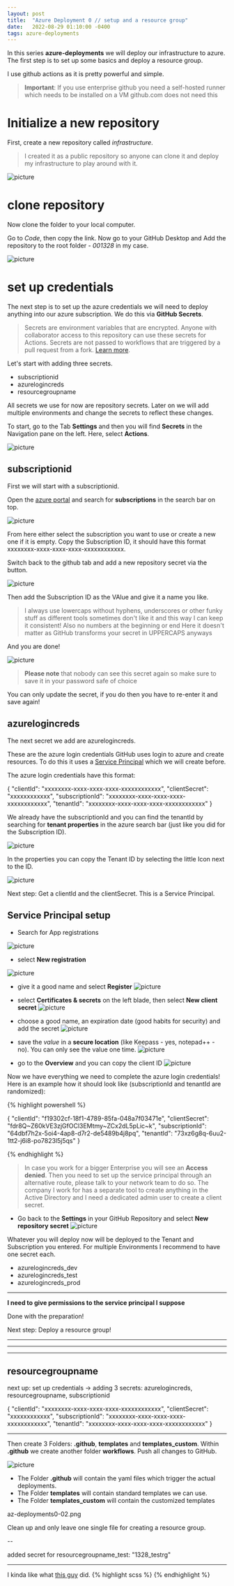 ```yaml
---
layout: post
title:  "Azure Deployment 0 // setup and a resource group"
date:   2022-08-29 01:10:00 -0400
tags: azure-deployments
---
```


In this series **azure-deployments** we will deploy our infrastructure to azure.
The first step is to set up some basics and deploy a resource group.

I use github actions as it is pretty powerful and simple.

> **Important**: If you use enterprise github you need a self-hosted runner which needs to be installed on a VM
> github.com does not need this


# Initialize a new repository

First, create a new repository called *infrastructure*.
> I created it as a public repository so anyone can clone it and deploy my infrastructure to play around with it.

![picture](/assets/images/az-deployments0-0.png)


# clone repository

Now clone the folder to your local computer.

Go to *Code*, then copy the link. Now go to your GitHub Desktop and Add the repository to the root folder - *001328* in my case.

![picture](/assets/images/az-deployments0-01.png)


# set up credentials

The next step is to set up the azure credentials we will need to deploy anything into our azure subscription.
We do this via **GitHub Secrets**.

> Secrets are environment variables that are encrypted. Anyone with collaborator access to this repository can use these secrets for Actions.
> Secrets are not passed to workflows that are triggered by a pull request from a fork. [Learn more](https://docs.github.com/actions/automating-your-workflow-with-github-actions/creating-and-using-encrypted-secrets).

Let's start with adding three secrets.

* subscriptionid
* azurelogincreds
* resourcegroupname

All secrets we use for now are repository secrets. Later on we will add multiple environments and change the secrets to reflect these changes.

To start, go to the Tab **Settings** and then you will find **Secrets** in the Navigation pane on the left. Here, select **Actions**.

![picture](/assets/images/az-deployments0-02.png)


## subscriptionid

First we will start with a subscriptionid.

Open the [azure portal](https://portal.azure.com/) and search for **subscriptions** in the search bar on top.

![picture](/assets/images/az-deployments0-03.png)

From here either select the subscription you want to use or create a new one if it is empty.
Copy the Subscription ID, it should have this format xxxxxxxx-xxxx-xxxx-xxxx-xxxxxxxxxxxx.


Switch back to the github tab and add a new repository secret via the button.

![picture](/assets/images/az-deployments0-04.png)

Then add the Subscription ID as the VAlue and give it a name you like.

> I always use lowercaps without hyphens, underscores or other funky stuff as different tools sometimes don't like it and this way I can keep it consistent!
> Also no numbers at the beginning or end
> Here it doesn't matter as GitHub transforms your secret in UPPERCAPS anyways




And you are done!

![picture](/assets/images/az-deployments0-06.png)

> **Please note** that nobody can see this secret again so make sure to save it in your password safe of choice

You can only update the secret, if you do then you have to re-enter it and save again!



## azurelogincreds

The next secret we add are azurelogincreds.

These are the azure login credentials GitHub uses login to azure and create resources.
To do this it uses a [Service Principal](https://docs.microsoft.com/en-us/azure/active-directory/develop/app-objects-and-service-principals) which we will create before.

The azure login credentials have this format:

{
"clientId": "xxxxxxxx-xxxx-xxxx-xxxx-xxxxxxxxxxxx",
"clientSecret": "xxxxxxxxxxxx",
"subscriptionId": "xxxxxxxx-xxxx-xxxx-xxxx-xxxxxxxxxxxx",
"tenantId": "xxxxxxxx-xxxx-xxxx-xxxx-xxxxxxxxxxxx"
}

We already have the subscriptionId and you can find the tenantId by searching for **tenant properties** in the azure search bar (just like you did for the Subscription ID).

![picture](/assets/images/az-deployments0-07.png)

In the properties you can copy the Tenant ID by selecting the little Icon next to the ID.

![picture](/assets/images/az-deployments0-08.png)

Next step: Get a clientId and the clientSecret. This is a Service Principal.


## Service Principal setup

* Search for App registrations

![picture](/assets/images/az-deployments0-09.png)


* select **New registration**

![picture](/assets/images/az-deployments0-10.png)

* give it a good name and select **Register**
![picture](/assets/images/az-deployments0-11.png)

* select **Certificates & secrets** on the left blade, then select **New client secret**
![picture](/assets/images/az-deployments0-12.png)

* choose a good name, an expiration date (good habits for security) and add the secret
![picture](/assets/images/az-deployments0-13.png)

* save the *value* in a **secure location** (like Keepass - yes, notepad++ - no). You can only see the value one time.
![picture](/assets/images/az-deployments0-14.png)

* go to the **Overview** and you can copy the client ID
![picture](/assets/images/az-deployments0-15.png)

Now we have everything we need to complete the azure login credentials! Here is an example how it should look like (subscriptionId and tenantId are randomized):


{% highlight powershell %}

{
"clientId": "f19302cf-18f1-4789-85fa-048a7f03471e",
"clientSecret": "fdr8Q~Z60kVE3zjGfOCl3EMtmy~ZCx2dL5pLic~k",
"subscriptionId": "64dbf7h2x-5oi4-4ap8-d7r2-de5489b4j8pq",
"tenantId": "73xz6g8q-6uu2-1tt2-j6i8-po7823l5j5qs"
}

{% endhighlight %}


> In case you work for a bigger Enterprise you will see an **Access denied**.
> Then you need to set up the service principal through an alternative route, please talk to your network team to do so. The company I work for has a separate tool to create anything in the Active Directory and I need a dedicated admin user to create a client secret.


* Go back to the **Settings** in your GitHub Repository and select **New repository secret**
![picture](/assets/images/az-deployments0-16.png)

Whatever you will deploy now will be deployed to the Tenant and Subscription you entered. For multiple Environments I recommend to have one secret each.
* azurelogincreds_dev
* azurelogincreds_test
* azurelogincreds_prod


---

**I need to give permissions to the service principal I suppose**






Done with the preparation!

Next step: Deploy a resource group!




---
---
---








## resourcegroupname


next up: set up credentials -> adding 3 secrets: azurelogincreds, resourcegroupname, subscriptionid

{
"clientId": "xxxxxxxx-xxxx-xxxx-xxxx-xxxxxxxxxxxx",
"clientSecret": "xxxxxxxxxxxx",
"subscriptionId": "xxxxxxxx-xxxx-xxxx-xxxx-xxxxxxxxxxxx",
"tenantId": "xxxxxxxx-xxxx-xxxx-xxxx-xxxxxxxxxxxx"
}




---












Then create 3 Folders: **.github**, **templates** and **templates_custom**. Within **.github** we create another folder **workflows**.
Push all changes to GitHub.

![picture](/assets/images/az-deployments0-99.png)

* The Folder **.github** will contain the yaml files which trigger the actual deployments.
* The Folder **templates** will contain standard templates we can use.
* The Folder **templates_custom** will contain the customized templates


az-deployments0-02.png


Clean up and only leave one single file for creating a resource group.






--

added secret for resourcegroupname_test: "1328_testrg"




---


I kinda like what [this guy](https://github.com/codinfox/codinfox-lanyon/blob/dev/_scss/component/_tag.scss) did.
{% highlight scss %}
{% endhighlight %}





